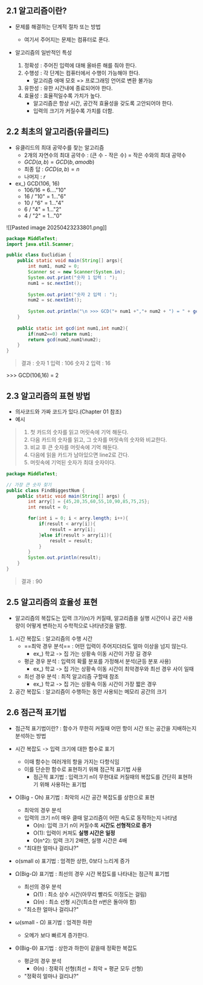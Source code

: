 ## 2.1 알고리즘이란?
- 문제를 해결하는 단계적 절차 또는 방법
	- 여기서 주어지는 문제는 컴퓨터로 푼다.

- 알고리즘의 일반적인 특성
	1. 정확성 : 주어진 입력에 대해 올바른 해를 줘야 한다.
	2. 수행성 : 각 단계는 컴퓨터에서 수행이 가능해야 한다.
		- 알고리즘 애매 모호 => 프로그래밍 언어로 변환 불가능
	3. 유한성 : 유한 시간내에 종료되어야 한다.
	4. 효율성 : 효율적일수록 가치가 높다.
		- 알고리즘은 항상 시간, 공간적 효율성을 갖도록 고안되어야 한다.
		- 입력의 크기가 커질수록 가치를 더함.

## 2.2 최초의 알고리즘(유클리드)
- 유클리드의 최대 공약수를 찾는 알고리즘
	- 2개의 자연수의 최대 공약수 : (큰 수 - 작은 수) = 작은 수와의 최대 공약수
	- $GCD(a,b)=GCD(b,a mod b)$
	- 최종 답 : $GCD(a,b) = n$
	- 나머지 : $r$ 
- ex_) GCD(106, 16)
	- 106/16 = 6...."10"
	- 16 / "10" = 1..."6"
	- 10 / "6" = 1..."4"
	- 6 / "4" = 1..."2"
	- 4 / "2" = 1..."0"

![[Pasted image 20250423233801.png]]

```java
package MiddleTest;
import java.util.Scanner;

public class Euclidian {
    public static void main(String[] args){
        int num1, num2 = 0;
        Scanner sc = new Scanner(System.in);
        System.out.print("숫자 1 입력 : ");
        num1 = sc.nextInt();
		
        System.out.print("숫자 2 입력 : ");
        num2 = sc.nextInt();
		
        System.out.println("\n >>> GCD("+ num1 +","+ num2 + ") = " + gcd(num1, num2));
    }
		
    public static int gcd(int num1,int num2){
        if(num2==0) return num1;
        return gcd(num2,num1%num2);
    }
}
```

>결과 :
숫자 1 입력 : 106
숫자 2 입력 : 16
>
  \>>> GCD(106,16) = 2

## 2.3 알고리즘의 표현 방법
- 의사코드와 가짜 코드가 있다.(Chapter 01 참조)
- 예시
>1. 첫 카드의 숫자를 읽고 머릿속에 기억 해둔다.
>2. 다음 카드의 숫자를 읽고, 그 숫자를 머릿속의 숫자와 비교한다.
>3. 비교 후 큰 숫자를 머릿속에 기억 해둔다.
>4. 다음에 읽을 카드가 남아있으면 line2로 간다.
>5. 머릿속에 기억된 숫자가 최대 숫자이다.

```java
package MiddleTest;

// 가장 큰 숫자 찾기
public class FindBiggestNum {
    public static void main(String[] args) {
        int arry[] = {45,20,35,60,55,10,90,85,75,25};
        int result = 0;

        for(int i = 0; i < arry.length; i++){
            if(result < arry[i]){
                result = arry[i];
            }else if(result > arry[i]){
                result = result;
            }
        }
        System.out.println(result);
    }
}
```

>결과 :
>90

## 2.5 알고리즘의 효율성 표현
- 알고리즘의 복잡도는 입력 크기(n)가 커질때, 알고리즘을 실행 시간이나 공간 사용량이 어떻게 변하는지 수학적으로 나타낸것을 말함.
1. 시간 복잡도 : 알고리즘의 수행 시간
	- ==최악 경우 분석== : 어떤 입력이 주어지더라도 얼마 이상을 넘지 않는다.
		- ex_) 학교 -> 집 가는 상황속 이동 시간이 가장 길 경우
	- 평균 경우 분석 : 입력의 확률 분포를 가정해서 분석(균등 분포 사용)
		- ex_) 학교 -> 집 가는 상황속 이동 시간이 최악경우와 최선 경우 사이 일때
	- 최선 경우 분석 : 최적 알고리즘 구할때 참조
		- ex_) 학교 -> 집 가는 상황속 이동 시간이 가장 짧은 경우
2. 공간 복잡도 : 알고리즘이 수행하는 동안 사용되는 메모리 공간의 크기

## 2.6 점근적 표기법
- 점근적 표기법이란? : 함수가 무한히 커질때 어떤 항이 시간 또는 공간을 지배하는지 분석하는 방법
- 시간 복잡도 -> 입력 크기에 대한 함수로 표기
	- 이때 함수는 여러개의 항을 가지는 다항식임
	- 이를 단순한 함수로 표현하기 위해 점근적 표기법 사용
		- 점근적 표기법 : 입력크기 n이 무한대로 커질때의 복잡도를 간단히 표현하기 위해 사용하는 표기법

- O(Big - Oh) 표기법 : 최악의 시간 공간 복잡도를 상한으로 표현
	- 최악의 경우 분석
	- 입력의 크기 n이 매우 클때 알고리즘이 어떤 속도로 동작하는지 나타냄
		- O(n): 입력 크기 n이 커질수록 **시간도 선형적으로 증가**
		- O(1): 입력이 커져도 **실행 시간은 일정**
		- O(n^2): 입력 크기 2배면, 실행 시간은 4배
	- "최대한 얼마나 걸리냐?"
- o(small o) 표기법 : 엄격한 상한, 0보다 느리게 증가

- Ω(Big-Ω) 표기법 : 최선의 경우 시간 복잡도를 나타내는 점근적 표기법
	- 최선의 경우 분석
		- Ω(1) : 최소 상수 시간(아무리 빨라도 이정도는 걸림)
		- Ω(n) : 최소 선형 시간(최소한 n번은 돌아야 함)
	- "최소한 얼마나 걸리냐?"
- ω(small - Ω) 표기법 : 엄격한 하한
	- 오메가 보다 빠르게 증가한다.

- Θ(Big-Θ) 표기법 : 상한과 하한이 같을때 정확한 복잡도
	- 평균의 경우 분석
		- Θ(n) : 정확히 선형(최선 = 최악 = 평균 모두 선형)
	- "정확히 얼마나 걸리냐?"


